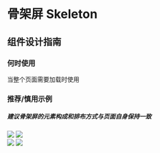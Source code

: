 # 骨架屏 Skeleton

## 组件设计指南

### 何时使用

当整个页面需要加载时使用

### 推荐/慎用示例

##### 建议骨架屏的元素构成和排布方式与页面自身保持一致

<div class="legend">
  <div class="item">
    <img src="https://oteam-tdesign-1258344706.cos.ap-guangzhou.myqcloud.com/site/design/mobile-guide/Stepper%203-1.gif" />
    <img class="tag" src="https://oteam-tdesign-1258344706.cos.ap-guangzhou.myqcloud.com/site/doc/good.png" />
  </div>

  <div class="item">
    <img src="https://oteam-tdesign-1258344706.cos.ap-guangzhou.myqcloud.com/site/design/mobile-guide/Stepper%203-2.gif" />
    <img class="tag" src="https://oteam-tdesign-1258344706.cos.ap-guangzhou.myqcloud.com/site/doc/bad.png" />
  </div>
</div>
                                             
